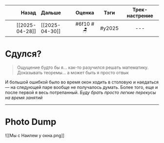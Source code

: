 |          Назад | Дальше         |  Оценка   |  Тэги  | Трек-настрение | 
| --------------:|:-------------- |:---------:|:------:|:--------------:|
| [[2025-04-28]] | [[2025-04-30]] | #6f10 #🪑 | #y2025 |      ---       |

# Сдулся?
> Ощущение будто бы я... как-то разучился решать математику. Доказывать теоремы... а может быть я просто отвык

И большой ошибкой было во время окон ходить в столовую и наедаться — на следующей паре вообще не получалось думать. Более того, еще и после первой я весь потрепанный. *Буду брать просто легкие перекусы на время занятий* 

---

# Photo Dump
![[Мы с Наилем у окна.png]]

